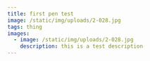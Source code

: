 ```yaml
---
title: first pen test
image: /static/img/uploads/2-028.jpg
tags: thing
images:
  - image: /static/img/uploads/2-028.jpg
    description: this is a test description
---
```

